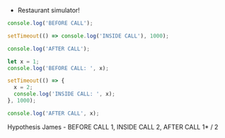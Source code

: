 - Restaurant simulator!

```js
console.log('BEFORE CALL');

setTimeout(() => console.log('INSIDE CALL'), 1000);

console.log('AFTER CALL');
``` 

```js
let x = 1;
console.log('BEFORE CALL: ', x);

setTimeout(() => {
  x = 2;
  console.log('INSIDE CALL: ', x);
}, 1000);

console.log('AFTER CALL', x);
```

Hypothesis James - BEFORE CALL 1, INSIDE CALL 2, AFTER CALL 1* / 2